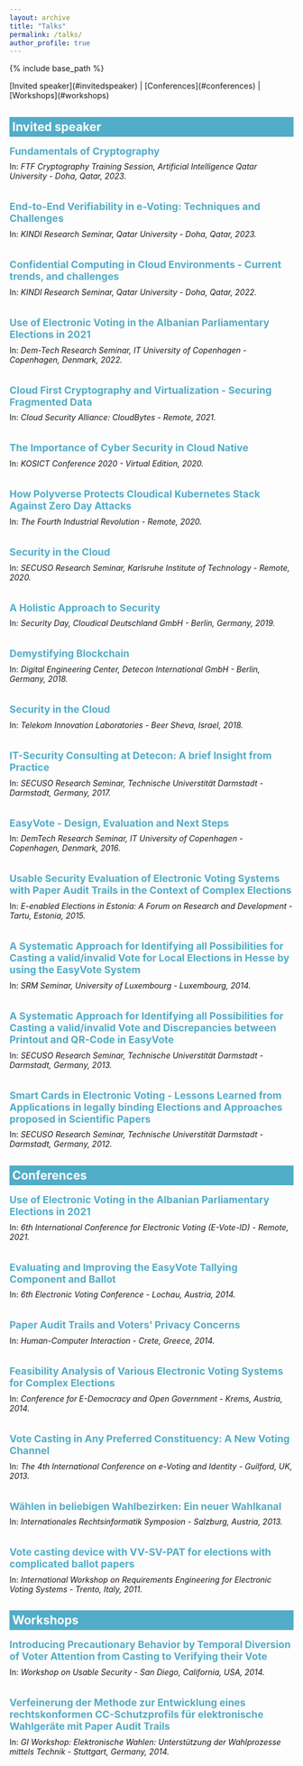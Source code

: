 ```yaml
---
layout: archive
title: "Talks"
permalink: /talks/
author_profile: true
---
```


{% include base_path %}


<p></p>
[Invited speaker](#invitedspeaker) | [Conferences](#conferences) | [Workshops](#workshops)


<!-- Invited speaker -->
<h2 id="invitedspeaker" style="color: white; padding: 5px; background-color: #52adc8; margin-bottom: -20px">Invited speaker</h2>

<h2  style="color: #52adc8; font-size: 1.25em;  margin: 2em 0 0.5em;">Fundamentals of Cryptography</h2>
In: <i>FTF Cryptography Training Session, Artificial Intelligence Qatar University - Doha, Qatar, 2023.</i>

<h2  style="color: #52adc8; font-size: 1.25em;  margin: 2em 0 0.5em;">End-to-End Verifiability in e-Voting: Techniques and Challenges</h2>
In: <i>KINDI Research Seminar, Qatar University - Doha, Qatar, 2023.</i>

<h2  style="color: #52adc8; font-size: 1.25em;  margin: 2em 0 0.5em;">Confidential Computing in Cloud Environments - Current trends, and challenges</h2>
In: <i>KINDI Research Seminar, Qatar University - Doha, Qatar, 2022.</i>

<h2  style="color: #52adc8; font-size: 1.25em;  margin: 2em 0 0.5em;">Use of Electronic Voting in the Albanian Parliamentary Elections in 2021</h2>
In: <i>Dem-Tech Research Seminar, IT University of Copenhagen - Copenhagen, Denmark, 2022.</i>

<h2  style="color: #52adc8; font-size: 1.25em;  margin: 2em 0 0.5em;">Cloud First Cryptography and Virtualization - Securing Fragmented Data</h2>
In: <i>Cloud Security Alliance: CloudBytes - Remote, 2021.</i>

<h2  style="color: #52adc8; font-size: 1.25em;  margin: 2em 0 0.5em;">The Importance of Cyber Security in Cloud Native</h2>
In: <i>KOSICT Conference 2020 - Virtual Edition, 2020.</i>

<h2  style="color: #52adc8; font-size: 1.25em;  margin: 2em 0 0.5em;">How Polyverse Protects Cloudical Kubernetes Stack Against Zero Day Attacks</h2>
In: <i>The Fourth Industrial Revolution - Remote, 2020.</i>

<h2  style="color: #52adc8; font-size: 1.25em;  margin: 2em 0 0.5em;">Security in the Cloud</h2>
In: <i>SECUSO Research Seminar, Karlsruhe Institute of Technology - Remote, 2020.</i>

<h2  style="color: #52adc8; font-size: 1.25em;  margin: 2em 0 0.5em;">A Holistic Approach to Security</h2>
In: <i>Security Day, Cloudical Deutschland GmbH - Berlin, Germany, 2019.</i>

<h2  style="color: #52adc8; font-size: 1.25em;  margin: 2em 0 0.5em;">Demystifying Blockchain</h2>
In: <i>Digital Engineering Center, Detecon International GmbH - Berlin, Germany, 2018.</i>

<h2  style="color: #52adc8; font-size: 1.25em;  margin: 2em 0 0.5em;">Security in the Cloud</h2>
In: <i>Telekom Innovation Laboratories - Beer Sheva, Israel, 2018.</i>

<h2  style="color: #52adc8; font-size: 1.25em;  margin: 2em 0 0.5em;">IT-Security Consulting at Detecon: A brief Insight from Practice</h2>
In: <i>SECUSO Research Seminar, Technische Universtität Darmstadt - Darmstadt, Germany, 2017.</i>

<h2  style="color: #52adc8; font-size: 1.25em;  margin: 2em 0 0.5em;">EasyVote - Design, Evaluation and Next Steps</h2>
In: <i>DemTech Research Seminar, IT University of Copenhagen - Copenhagen, Denmark, 2016.</i>

<h2  style="color: #52adc8; font-size: 1.25em;  margin: 2em 0 0.5em;">Usable Security Evaluation of Electronic Voting Systems with Paper Audit Trails in the Context of Complex Elections</h2>
In: <i>E-enabled Elections in Estonia: A Forum on Research and Development - Tartu, Estonia, 2015.</i>

<h2  style="color: #52adc8; font-size: 1.25em;  margin: 2em 0 0.5em;">A Systematic Approach for Identifying all Possibilities for Casting a valid/invalid Vote for Local Elections in Hesse by using the EasyVote System</h2>
In: <i>SRM Seminar, University of Luxembourg - Luxembourg, 2014.</i>

<h2  style="color: #52adc8; font-size: 1.25em;  margin: 2em 0 0.5em;">A Systematic Approach for Identifying all Possibilities for Casting a valid/invalid Vote and Discrepancies between Printout and QR-Code in EasyVote</h2>
In: <i>SECUSO Research Seminar, Technische Universtität Darmstadt - Darmstadt, Germany, 2013.</i>

<h2  style="color: #52adc8; font-size: 1.25em;  margin: 2em 0 0.5em;">Smart Cards in Electronic Voting - Lessons Learned from Applications in legally binding Elections and Approaches proposed in Scientific Papers</h2>
In: <i>SECUSO Research Seminar, Technische Universtität Darmstadt - Darmstadt, Germany, 2012.</i>


<!-- Conferences -->
<h2 id="conferences" style="color: white; padding: 5px; background-color: #52adc8; margin-bottom: -20px">Conferences</h2>

<h2  style="color: #52adc8; font-size: 1.25em;  margin: 2em 0 0.5em;">Use of Electronic Voting in the Albanian Parliamentary Elections in 2021</h2>
In: <i>6th International Conference for Electronic Voting (E-Vote-ID) - Remote, 2021.</i>

<h2  style="color: #52adc8; font-size: 1.25em;  margin: 2em 0 0.5em;">Evaluating and Improving the EasyVote Tallying Component and Ballot</h2>
In: <i>6th Electronic Voting Conference - Lochau, Austria, 2014.</i>

<h2  style="color: #52adc8; font-size: 1.25em;  margin: 2em 0 0.5em;">Paper Audit Trails and Voters’ Privacy Concerns</h2>
In: <i>Human-Computer Interaction - Crete, Greece, 2014.</i>

<h2  style="color: #52adc8; font-size: 1.25em;  margin: 2em 0 0.5em;">Feasibility Analysis of Various Electronic Voting Systems for Complex Elections</h2>
In: <i>Conference for E-Democracy and Open Government - Krems, Austria, 2014.</i>

<h2  style="color: #52adc8; font-size: 1.25em;  margin: 2em 0 0.5em;">Vote Casting in Any Preferred Constituency: A New Voting Channel</h2>
In: <i>The 4th International Conference on e-Voting and Identity - Guilford, UK, 2013.</i>

<h2  style="color: #52adc8; font-size: 1.25em;  margin: 2em 0 0.5em;">Wählen in beliebigen Wahlbezirken: Ein neuer Wahlkanal</h2>
In: <i>Internationales Rechtsinformatik Symposion - Salzburg, Austria, 2013.</i>

<h2  style="color: #52adc8; font-size: 1.25em;  margin: 2em 0 0.5em;">Vote casting device with VV-SV-PAT for elections with complicated ballot papers</h2>
In: <i>International Workshop on Requirements Engineering for Electronic Voting Systems - Trento, Italy, 2011.</i>


<!-- Workshops -->
<h2 id="workshops" style="color: white; padding: 5px; background-color: #52adc8; margin-bottom: -20px">Workshops</h2>

<h2  style="color: #52adc8; font-size: 1.25em;  margin: 2em 0 0.5em;">Introducing Precautionary Behavior by Temporal Diversion of Voter Attention from Casting to Verifying their Vote</h2>
In: <i>Workshop on Usable Security - San Diego, California, USA, 2014.</i>

<h2  style="color: #52adc8; font-size: 1.25em;  margin: 2em 0 0.5em;">Verfeinerung der Methode zur Entwicklung eines rechtskonformen CC-Schutzprofils für elektronische Wahlgeräte mit Paper Audit Trails</h2>
In: <i>GI Workshop: Elektronische Wahlen: Unterstützung der Wahlprozesse mittels Technik - Stuttgart, Germany, 2014.</i>